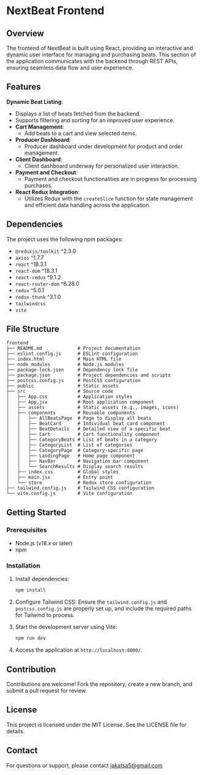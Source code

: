 # NextBeat Frontend

## Overview

The frontend of NextBeat is built using React, providing an interactive and dynamic user interface for managing and purchasing beats. This section of the application communicates with the backend through REST APIs, ensuring seamless data flow and user experience.

## Features

**Dynamic Beat Listing**:

- Displays a list of beats fetched from the backend.
- Supports filtering and sorting for an improved user experience.
- **Cart Management**:
  - Add beats to a cart and view selected items.
- **Producer Dashboard**:
  - Producer dashboard under development for product and order management.
- **Client Dashboard**:
  - Client dashboard underway for personalized user interaction.
- **Payment and Checkout**:
  - Payment and checkout functionalities are in progress for processing purchases.
- **React Redux Integration**:
  - Utilizes Redux with the `createSlice` function for state management and efficient data handling across the application.

## Dependencies

The project uses the following npm packages:

- `@reduxjs/toolkit` ^2.3.0
- `axios` ^1.7.7
- `react` ^18.3.1
- `react-dom` ^18.3.1
- `react-redux` ^9.1.2
- `react-router-dom` ^6.28.0
- `redux` ^5.0.1
- `redux-thunk` ^3.1.0
- `tailwindcss`
- `vite`

## File Structure

```
frontend
├── README.md             # Project documentation
├── eslint.config.js      # ESLint configuration
├── index.html            # Main HTML file
├── node_modules          # Node.js modules
├── package-lock.json     # Dependency lock file
├── package.json          # Project dependencies and scripts
├── postcss.config.js     # PostCSS configuration
├── public                # Static assets
├── src                   # Source code
│   ├── App.css           # Application styles
│   ├── App.jsx           # Root application component
│   ├── assets            # Static assets (e.g., images, icons)
│   ├── components        # Reusable components
│   │   ├── AllBeatsPage  # Page to display all beats
│   │   ├── BeatCard      # Individual beat card component
│   │   ├── BeatDetails   # Detailed view of a specific beat
│   │   ├── Cart          # Cart functionality component
│   │   ├── CategoryBeats # List of beats in a category
│   │   ├── CategoryList  # List of categories
│   │   ├── CategoryPage  # Category-specific page
│   │   ├── LandingPage   # Home page component
│   │   ├── NavBar        # Navigation bar component
│   │   └── SearchResults # Display search results
│   ├── index.css         # Global styles
│   ├── main.jsx          # Entry point
│   └── store             # Redux store configuration
├── tailwind.config.js    # Tailwind CSS configuration
└── vite.config.js        # Vite configuration
```

## Getting Started

### Prerequisites

- Node.js (v18.x or later)
- npm

### Installation

1. Install dependencies:

   ```bash
   npm install

   ```

2. Configure Tailwind CSS:
   Ensure the `tailwind.config.js` and `postcss.config.js` are properly set up, and include the required paths for Tailwind to process.

3. Start the development server using Vite:

   ```bash
   npm run dev

   ```

4. Access the application at `http://localhost:8000/`.

## Contribution

Contributions are welcome! Fork the repository, create a new branch, and submit a pull request for review.

## License

This project is licensed under the MIT License. See the LICENSE file for details.

## Contact

For questions or support, please contact jakatsa5@gmail.com
